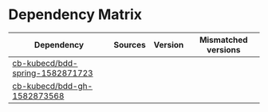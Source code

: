# Dependency Matrix

Dependency | Sources | Version | Mismatched versions
---------- | ------- | ------- | -------------------
[cb-kubecd/bdd-spring-1582871723](https://github.com/cb-kubecd/bdd-spring-1582871723.git) |  | []() | 
[cb-kubecd/bdd-gh-1582873568](https://github.com/cb-kubecd/bdd-gh-1582873568.git) |  | []() | 
